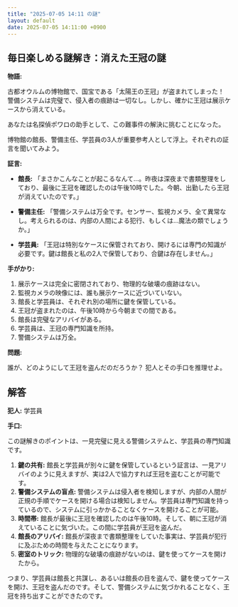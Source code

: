 ```yaml
---
title: "2025-07-05 14:11 の謎"
layout: default
date: 2025-07-05 14:11:00 +0900
---
```

## 毎日楽しめる謎解き：消えた王冠の謎

**物語:**

古都オウルムの博物館で、国宝である「太陽王の王冠」が盗まれてしまった！ 警備システムは完璧で、侵入者の痕跡は一切なし。しかし、確かに王冠は展示ケースから消えている。

あなたは名探偵ポワロの助手として、この難事件の解決に挑むことになった。

博物館の館長、警備主任、学芸員の3人が重要参考人として浮上。それぞれの証言を聞いてみよう。

**証言:**

*   **館長:** 「まさかこんなことが起こるなんて…。昨夜は深夜まで書類整理をしており、最後に王冠を確認したのは午後10時でした。今朝、出勤したら王冠が消えていたのです。」

*   **警備主任:** 「警備システムは万全です。センサー、監視カメラ、全て異常なし。考えられるのは、内部の人間による犯行、もしくは…魔法の類でしょうか。」

*   **学芸員:** 「王冠は特別なケースに保管されており、開けるには専門の知識が必要です。鍵は館長と私の2人で保管しており、合鍵は存在しません。」

**手がかり:**

1.  展示ケースは完全に密閉されており、物理的な破壊の痕跡はない。
2.  監視カメラの映像には、誰も展示ケースに近づいていない。
3.  館長と学芸員は、それぞれ別の場所に鍵を保管している。
4.  王冠が盗まれたのは、午後10時から今朝までの間である。
5.  館長は完璧なアリバイがある。
6.  学芸員は、王冠の専門知識を所持。
7.  警備システムは万全。

**問題:**

誰が、どのようにして王冠を盗んだのだろうか？ 犯人とその手口を推理せよ。

## 解答

**犯人:** 学芸員

**手口:**

この謎解きのポイントは、一見完璧に見える警備システムと、学芸員の専門知識です。

1.  **鍵の共有:** 館長と学芸員が別々に鍵を保管しているという証言は、一見アリバイのように見えますが、実は2人で協力すれば王冠を盗むことが可能です。
2.  **警備システムの盲点:** 警備システムは侵入者を検知しますが、内部の人間が正規の手順でケースを開ける場合は検知しません。学芸員は専門知識を持っているので、システムに引っかかることなくケースを開けることが可能。
3.  **時間帯:** 館長が最後に王冠を確認したのは午後10時。そして、朝に王冠が消えていることに気づいた。この間に学芸員が王冠を盗んだ。
4.  **館長のアリバイ:** 館長が深夜まで書類整理をしていた事実は、学芸員が犯行に及ぶための時間を与えたことになります。
5.  **密室のトリック:** 物理的な破壊の痕跡がないのは、鍵を使ってケースを開けたから。

つまり、学芸員は館長と共謀し、あるいは館長の目を盗んで、鍵を使ってケースを開け、王冠を盗んだのです。そして、警備システムに気づかれることなく、王冠を持ち出すことができたのです。
